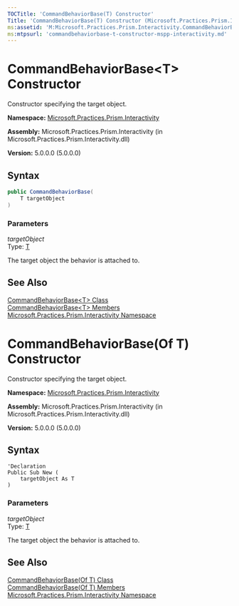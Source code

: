 ```yaml
---
TOCTitle: 'CommandBehaviorBase(T) Constructor'
Title: 'CommandBehaviorBase(T) Constructor (Microsoft.Practices.Prism.Interactivity)'
ms:assetid: 'M:Microsoft.Practices.Prism.Interactivity.CommandBehaviorBase\`1.\#ctor(\`0)'
ms:mtpsurl: 'commandbehaviorbase-t-constructor-mspp-interactivity.md'
---
```


# CommandBehaviorBase&lt;T&gt; Constructor 

Constructor specifying the target object.

**Namespace:** [Microsoft.Practices.Prism.Interactivity](/patterns-practices/reference/mspp-interactivity-namespace)

**Assembly:** Microsoft.Practices.Prism.Interactivity (in Microsoft.Practices.Prism.Interactivity.dll)

**Version:** 5.0.0.0 (5.0.0.0)

## Syntax

```C#
public CommandBehaviorBase(
	T targetObject
)
```

### Parameters

*targetObject*  
Type: [T](/patterns-practices/reference/commandbehaviorbase-t-class-mspp-interactivity)

The target object the behavior is attached to.

## See Also

[CommandBehaviorBase&lt;T&gt; Class](/patterns-practices/reference/commandbehaviorbase-t-class-mspp-interactivity)<br/>
[CommandBehaviorBase&lt;T&gt; Members](/patterns-practices/reference/commandbehaviorbase-t-members-mspp-interactivity)<br/>
[Microsoft.Practices.Prism.Interactivity Namespace](/patterns-practices/reference/mspp-interactivity-namespace)<br/>

# CommandBehaviorBase(Of T) Constructor

Constructor specifying the target object.

**Namespace:** [Microsoft.Practices.Prism.Interactivity](/patterns-practices/reference/mspp-interactivity-namespace)

**Assembly:** Microsoft.Practices.Prism.Interactivity (in Microsoft.Practices.Prism.Interactivity.dll)

**Version:** 5.0.0.0 (5.0.0.0)

## Syntax

```VB
'Declaration
Public Sub New ( 
	targetObject As T
)
```

### Parameters

*targetObject*  
Type: [T](/patterns-practices/reference/commandbehaviorbase-t-class-mspp-interactivity)

The target object the behavior is attached to.

## See Also

[CommandBehaviorBase(Of T) Class](/patterns-practices/reference/commandbehaviorbase-t-class-mspp-interactivity)<br/>
[CommandBehaviorBase(Of T) Members](/patterns-practices/reference/commandbehaviorbase-t-members-mspp-interactivity)<br/>
[Microsoft.Practices.Prism.Interactivity Namespace](/patterns-practices/reference/mspp-interactivity-namespace)<br/>